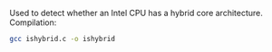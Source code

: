 Used to detect whether an Intel CPU has a hybrid core architecture.<br>
Compilation:<br>
```sh
gcc ishybrid.c -o ishybrid
